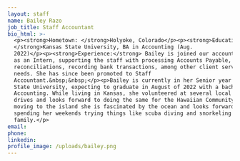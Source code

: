 ```yaml
---
layout: staff
name: Bailey Razo
job_title: Staff Accountant
bio_html: >-
  <p><strong>Hometown: </strong>Holyoke, Colorado</p><p><strong>Education:
  </strong>Kansas State University, BA in Accounting (Aug.
  2022)</p><p><strong>Experience:</strong> Bailey is joined our accounting team
  as an Intern, supporting the staff with processing Accounts Payable, monthly
  reconciliations, recording bank transactions, among other client servicing
  needs. She has since been promoted to Staff
  Accountant.&nbsp;&nbsp;</p><p>Bailey is currently in her Senior year at Kansas
  State University, expecting to graduate in August of 2022 with a bachelor's in
  Accounting. While living in Kansas, she volunteered at several local food
  drives and looks forward to doing the same for the Hawaiian Community! Since
  moving to the island she is fascinated by the ocean and looks forward to
  spending her weekends trying things like scuba diving and snorkeling with her
  family.</p>
email:
phone:
linkedin:
profile_image: /uploads/bailey.png
---
```


